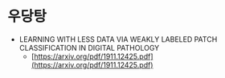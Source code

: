 # 우당탕

* LEARNING WITH LESS DATA VIA WEAKLY LABELED PATCH CLASSIFICATION IN DIGITAL PATHOLOGY
  * [https://arxiv.org/pdf/1911.12425.pdf](https://arxiv.org/pdf/1911.12425.pdf)


